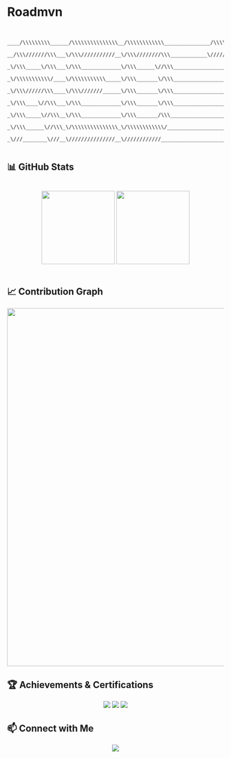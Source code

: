 # Roadmvn

```


____/\\\\\\\\\______/\\\\\\\\\\\\\\\__/\\\\\\\\\\\\_______________/\\\\\\\\\\\\\\\__/\\\\\\\\\\\\\\\_____/\\\\\\\\\_____/\\\\____________/\\\\___________         
 __/\\\///////\\\___\/\\\///////////__\/\\\////////\\\____________\///////\\\/////__\/\\\///////////____/\\\\\\\\\\\\\__\/\\\\\\________/\\\\\\___________        
  _\/\\\_____\/\\\___\/\\\_____________\/\\\______\//\\\_________________\/\\\_______\/\\\______________/\\\/////////\\\_\/\\\//\\\____/\\\//\\\___________       
   _\/\\\\\\\\\\\/____\/\\\\\\\\\\\_____\/\\\_______\/\\\_________________\/\\\_______\/\\\\\\\\\\\_____\/\\\_______\/\\\_\/\\\\///\\\/\\\/_\/\\\___________      
    _\/\\\//////\\\____\/\\\///////______\/\\\_______\/\\\_________________\/\\\_______\/\\\///////______\/\\\\\\\\\\\\\\\_\/\\\__\///\\\/___\/\\\___________     
     _\/\\\____\//\\\___\/\\\_____________\/\\\_______\/\\\_________________\/\\\_______\/\\\_____________\/\\\/////////\\\_\/\\\____\///_____\/\\\___________    
      _\/\\\_____\//\\\__\/\\\_____________\/\\\_______/\\\__________________\/\\\_______\/\\\_____________\/\\\_______\/\\\_\/\\\_____________\/\\\___________   
       _\/\\\______\//\\\_\/\\\\\\\\\\\\\\\_\/\\\\\\\\\\\\/___________________\/\\\_______\/\\\\\\\\\\\\\\\_\/\\\_______\/\\\_\/\\\_____________\/\\\___________  
        _\///________\///__\///////////////__\////////////_____________________\///________\///////////////__\///________\///__\///______________\///____________ 
                                                                       
```

## 📊 GitHub Stats

<br clear="both"/>

<div align="center">
  <img height="170" src="https://github-readme-streak-stats.herokuapp.com?user=Roadmvn&theme=cobalt" />
  <img height="170" src="https://github-profile-trophy.vercel.app/?username=Roadmvn&theme=nord&column=3&row=2" />
</div>

<br clear="both"/>

## 📈 Contribution Graph

<div align="center">
  <img width="830" src="https://github-readme-activity-graph.vercel.app/graph?username=Roadmvn&theme=react-dark" />
</div>

## 🏆 Achievements & Certifications

<div align="center">
  <img src="https://img.shields.io/badge/HackTheBox-111927?style=for-the-badge&logo=Hack-The-Box" />
  <img src="https://img.shields.io/badge/TryHackMe-212C42?style=for-the-badge&logo=TryHackMe" />
  <img src="https://img.shields.io/badge/eJPT_(In_Progress)-FF4C00?style=for-the-badge" />
</div>

## 📫 Connect with Me

<div align="center">
  <a href="https://www.linkedin.com/in/tudy-gbaguidi/">
    <img src="https://img.shields.io/badge/LinkedIn-0077B5?style=for-the-badge&logo=linkedin&logoColor=white" />
  </a>
</div>
